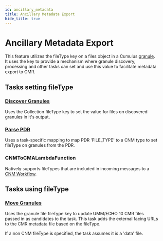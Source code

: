 ```yaml
---
id: ancillary_metadata
title: Ancillary Metadata Export
hide_title: true
---
```


# Ancillary Metadata Export

This feature utilizes the fileType key on a files object in a Cumulus [granule](https://github.com/nasa/cumulus/blob/master/packages/api/models/schemas.js).  It uses the key  to provide a mechanism where granule discovery, processing and other tasks can set and use this value to facilitate metadata export to CMR.

## Tasks setting fileType

### [Discover Granules](../workflow_tasks/discover_granules)
  Uses the Collection fileType key to set the value for files on discovered granules in it's output.

### [Parse PDR](../workflow_tasks/parse_pdr)
  Uses a task-specific mapping to map PDR 'FILE_TYPE' to a CNM type to set fileType on granules from the PDR.

### CNMToCMALambdaFunction
  Natively supports fileTypes that are included in incoming messages to a [CNM Workflow](data-cookbooks/cnm-workflow).

## Tasks using fileType

### [Move Granules](../workflow_tasks/move_granules)
  Uses the granule file fileType key to update UMM/ECHO 10 CMR files passed in as candidates to the task.   This task adds the external facing URLs to the CMR metadata file based on the fileType.

  If a non CNM fileType is specified, the task assumes it is a 'data' file.
